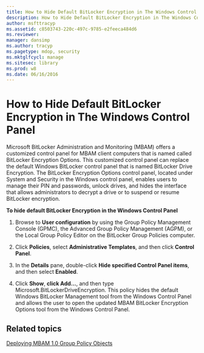 ```yaml
---
title: How to Hide Default BitLocker Encryption in The Windows Control Panel
description: How to Hide Default BitLocker Encryption in The Windows Control Panel
author: msfttracyp
ms.assetid: c8503743-220c-497c-9785-e2feeca484d6
ms.reviewer: 
manager: dansimp
ms.author: tracyp
ms.pagetype: mdop, security
ms.mktglfcycl: manage
ms.sitesec: library
ms.prod: w8
ms.date: 06/16/2016
---
```



# How to Hide Default BitLocker Encryption in The Windows Control Panel


Microsoft BitLocker Administration and Monitoring (MBAM) offers a customized control panel for MBAM client computers that is named called BitLocker Encryption Options. This customized control panel can replace the default Windows BitLocker control panel that is named BitLocker Drive Encryption. The BitLocker Encryption Options control panel, located under System and Security in the Windows control panel, enables users to manage their PIN and passwords, unlock drives, and hides the interface that allows administrators to decrypt a drive or to suspend or resume BitLocker encryption.

**To hide default BitLocker Encryption in the Windows Control Panel**

1.  Browse to **User configuration** by using the Group Policy Management Console (GPMC), the Advanced Group Policy Management (AGPM), or the Local Group Policy Editor on the BitLocker Group Policies computer.

2.  Click **Policies**, select **Administrative Templates**, and then click **Control Panel**.

3.  In the **Details** pane, double-click **Hide specified Control Panel items**, and then select **Enabled**.

4.  Click **Show**, **click Add…**, and then type Microsoft.BitLockerDriveEncryption. This policy hides the default Windows BitLocker Management tool from the Windows Control Panel and allows the user to open the updated MBAM BitLocker Encryption Options tool from the Windows Control Panel.

## Related topics


[Deploying MBAM 1.0 Group Policy Objects](deploying-mbam-10-group-policy-objects.md)

 

 






